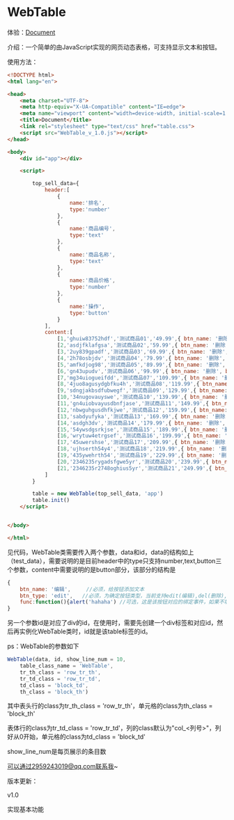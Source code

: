 # WebTable

体验：[Document](http://47.111.31.6/webtable/table.html)

介绍：一个简单的由JavaScript实现的网页动态表格，可支持显示文本和按钮。

使用方法：

```html
<!DOCTYPE html>
<html lang="en">

<head>
    <meta charset="UTF-8">
    <meta http-equiv="X-UA-Compatible" content="IE=edge">
    <meta name="viewport" content="width=device-width, initial-scale=1.0">
    <title>Document</title>
    <link rel="stylesheet" type="text/css" href="table.css">
    <script src="WebTable_v_1.0.js"></script>
</head>

<body>
    <div id="app"></div>

    <script>

        top_sell_data={
            header:[
                {
                    name:'排名',
                    type:'number'
                },
                {
                    name:'商品编号',
                    type:'text'
                },
                {
                    name:'商品名称',
                    type:'text'
                },
                {
                    name:'商品价格',
                    type:'number'
                },
                {
                    name:'操作',
                    type:'button'
                }
            ],
            content:[
                [1,'ghuiw83752hdf','测试商品01','49.99',{ btn_name: '删除', btn_type: 'del' }],
                [2,'asdjfklafgsa','测试商品02','59.99',{ btn_name: '删除', btn_type: 'del' }],
                [3,'2uy839gpadf','测试商品03','69.99',{ btn_name: '删除', btn_type: 'del' }],
                [4,'2h78osbjdv','测试商品04','79.99',{ btn_name: '删除', btn_type: 'del' }],
                [5,'amfkdjog98','测试商品05','89.99',{ btn_name: '删除', btn_type: 'del' }],
                [6,'gn43upudv','测试商品06','99.99',{ btn_name: '删除', btn_type: 'del' }],
                [7,'mg34uiogueifdd','测试商品07','109.99',{ btn_name: '删除', btn_type: 'del' }],
                [8,'4juo8agusydgbfku4h','测试商品08','119.99',{ btn_name: '删除', btn_type: 'del' }],
                [9,'sdngjakbsdfubwegf','测试商品09','129.99',{ btn_name: '删除', btn_type: 'del' }],
                [10,'34nugovauyswe','测试商品10','139.99',{ btn_name: '删除', btn_type: 'del' }],
                [11,'gn4uiobvayusdbnfjase','测试商品11','149.99',{ btn_name: '删除', btn_type: 'del' }],
                [12,'nbwguhgusdhfkjwe','测试商品12','159.99',{ btn_name: '删除', btn_type: 'del' }],
                [13,'sabdyufyka','测试商品13','169.99',{ btn_name: '删除', btn_type: 'del' }],
                [14,'asdgh3dv','测试商品14','179.99',{ btn_name: '删除', btn_type: 'del' }],
                [15,'54ywsdgsrkjse','测试商品15','189.99',{ btn_name: '删除', btn_type: 'del' }],
                [16,'wrytuw4etrgsef','测试商品16','199.99',{ btn_name: '删除', btn_type: 'del' }],
                [17,'45uwershse','测试商品17','209.99',{ btn_name: '删除', btn_type: 'del' }],
                [18,'ujhserth54y4','测试商品18','219.99',{ btn_name: '删除', btn_type: 'del' }],
                [19,'435ywehrth54','测试商品19','229.99',{ btn_name: '删除', btn_type: 'del' }],
                [20,'2346235rygadsfgwe5yr','测试商品20','239.99',{ btn_name: '删除', btn_type: 'del' }],
                [21,'2346235r2748oghius5yr','测试商品21','249.99',{ btn_name: '删除', btn_type: 'del' }],
            ]
        }

        table = new WebTable(top_sell_data, 'app')
        table.init()
    </script>


</body>

</html>
```

见代码，WebTable类需要传入两个参数，data和id，data的结构如上（test_data），需要说明的是目前header中的type只支持number,text,button三个参数，content中需要说明的是button部分，该部分的结构是

```javascript
{
    btn_name: '编辑',		//必须，给按钮添加文本
    btn_type: 'edit',	//必须，为确定按钮类型，当前支持edit(编辑),del(删除),add(添加),view(查看)四种类型的按钮
    func:function(){alert('hahaha')	//可选，这是该按钮对应的绑定事件，如果不填则默认会执行alert()
}
```

另一个参数id是对应了div的id，在使用时，需要先创建一个div标签和对应id，然后再实例化WebTable类时，id就是该table标签的id。

ps：WebTable的参数如下

```javascript
WebTable(data, id, show_line_num = 10,
    table_class_name = 'WebTable',
    tr_th_class = 'row_tr_th',
    tr_td_class = 'row_tr_td',
    td_class = 'block_td',
    th_class = 'block_th')
```

其中表头行的class为tr_th_class = 'row_tr_th'，单元格的class为th_class = 'block_th'

表体行的class为tr_td_class = 'row_tr_td'，列的class默认为"col_<列号>"，列好从0开始，单元格的class为td_class = 'block_td'

show_line_num是每页展示的条目数

可以通过2959243019@qq.com联系我~


版本更新：




v1.0

实现基本功能
